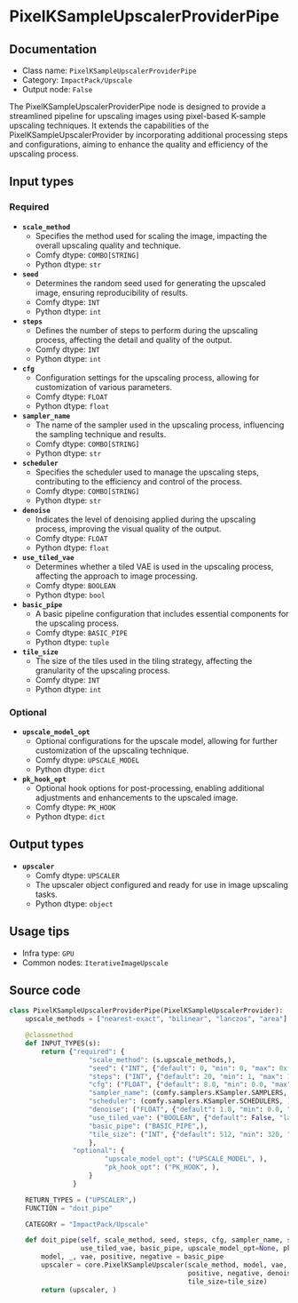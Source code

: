 # PixelKSampleUpscalerProviderPipe
## Documentation
- Class name: `PixelKSampleUpscalerProviderPipe`
- Category: `ImpactPack/Upscale`
- Output node: `False`

The PixelKSampleUpscalerProviderPipe node is designed to provide a streamlined pipeline for upscaling images using pixel-based K-sample upscaling techniques. It extends the capabilities of the PixelKSampleUpscalerProvider by incorporating additional processing steps and configurations, aiming to enhance the quality and efficiency of the upscaling process.
## Input types
### Required
- **`scale_method`**
    - Specifies the method used for scaling the image, impacting the overall upscaling quality and technique.
    - Comfy dtype: `COMBO[STRING]`
    - Python dtype: `str`
- **`seed`**
    - Determines the random seed used for generating the upscaled image, ensuring reproducibility of results.
    - Comfy dtype: `INT`
    - Python dtype: `int`
- **`steps`**
    - Defines the number of steps to perform during the upscaling process, affecting the detail and quality of the output.
    - Comfy dtype: `INT`
    - Python dtype: `int`
- **`cfg`**
    - Configuration settings for the upscaling process, allowing for customization of various parameters.
    - Comfy dtype: `FLOAT`
    - Python dtype: `float`
- **`sampler_name`**
    - The name of the sampler used in the upscaling process, influencing the sampling technique and results.
    - Comfy dtype: `COMBO[STRING]`
    - Python dtype: `str`
- **`scheduler`**
    - Specifies the scheduler used to manage the upscaling steps, contributing to the efficiency and control of the process.
    - Comfy dtype: `COMBO[STRING]`
    - Python dtype: `str`
- **`denoise`**
    - Indicates the level of denoising applied during the upscaling process, improving the visual quality of the output.
    - Comfy dtype: `FLOAT`
    - Python dtype: `float`
- **`use_tiled_vae`**
    - Determines whether a tiled VAE is used in the upscaling process, affecting the approach to image processing.
    - Comfy dtype: `BOOLEAN`
    - Python dtype: `bool`
- **`basic_pipe`**
    - A basic pipeline configuration that includes essential components for the upscaling process.
    - Comfy dtype: `BASIC_PIPE`
    - Python dtype: `tuple`
- **`tile_size`**
    - The size of the tiles used in the tiling strategy, affecting the granularity of the upscaling process.
    - Comfy dtype: `INT`
    - Python dtype: `int`
### Optional
- **`upscale_model_opt`**
    - Optional configurations for the upscale model, allowing for further customization of the upscaling technique.
    - Comfy dtype: `UPSCALE_MODEL`
    - Python dtype: `dict`
- **`pk_hook_opt`**
    - Optional hook options for post-processing, enabling additional adjustments and enhancements to the upscaled image.
    - Comfy dtype: `PK_HOOK`
    - Python dtype: `dict`
## Output types
- **`upscaler`**
    - Comfy dtype: `UPSCALER`
    - The upscaler object configured and ready for use in image upscaling tasks.
    - Python dtype: `object`
## Usage tips
- Infra type: `GPU`
- Common nodes: `IterativeImageUpscale`


## Source code
```python
class PixelKSampleUpscalerProviderPipe(PixelKSampleUpscalerProvider):
    upscale_methods = ["nearest-exact", "bilinear", "lanczos", "area"]

    @classmethod
    def INPUT_TYPES(s):
        return {"required": {
                    "scale_method": (s.upscale_methods,),
                    "seed": ("INT", {"default": 0, "min": 0, "max": 0xffffffffffffffff}),
                    "steps": ("INT", {"default": 20, "min": 1, "max": 10000}),
                    "cfg": ("FLOAT", {"default": 8.0, "min": 0.0, "max": 100.0}),
                    "sampler_name": (comfy.samplers.KSampler.SAMPLERS, ),
                    "scheduler": (comfy.samplers.KSampler.SCHEDULERS, ),
                    "denoise": ("FLOAT", {"default": 1.0, "min": 0.0, "max": 1.0, "step": 0.01}),
                    "use_tiled_vae": ("BOOLEAN", {"default": False, "label_on": "enabled", "label_off": "disabled"}),
                    "basic_pipe": ("BASIC_PIPE",),
                    "tile_size": ("INT", {"default": 512, "min": 320, "max": 4096, "step": 64}),
                    },
                "optional": {
                        "upscale_model_opt": ("UPSCALE_MODEL", ),
                        "pk_hook_opt": ("PK_HOOK", ),
                    }
                }

    RETURN_TYPES = ("UPSCALER",)
    FUNCTION = "doit_pipe"

    CATEGORY = "ImpactPack/Upscale"

    def doit_pipe(self, scale_method, seed, steps, cfg, sampler_name, scheduler, denoise,
                  use_tiled_vae, basic_pipe, upscale_model_opt=None, pk_hook_opt=None, tile_size=512):
        model, _, vae, positive, negative = basic_pipe
        upscaler = core.PixelKSampleUpscaler(scale_method, model, vae, seed, steps, cfg, sampler_name, scheduler,
                                             positive, negative, denoise, use_tiled_vae, upscale_model_opt, pk_hook_opt,
                                             tile_size=tile_size)
        return (upscaler, )

```
